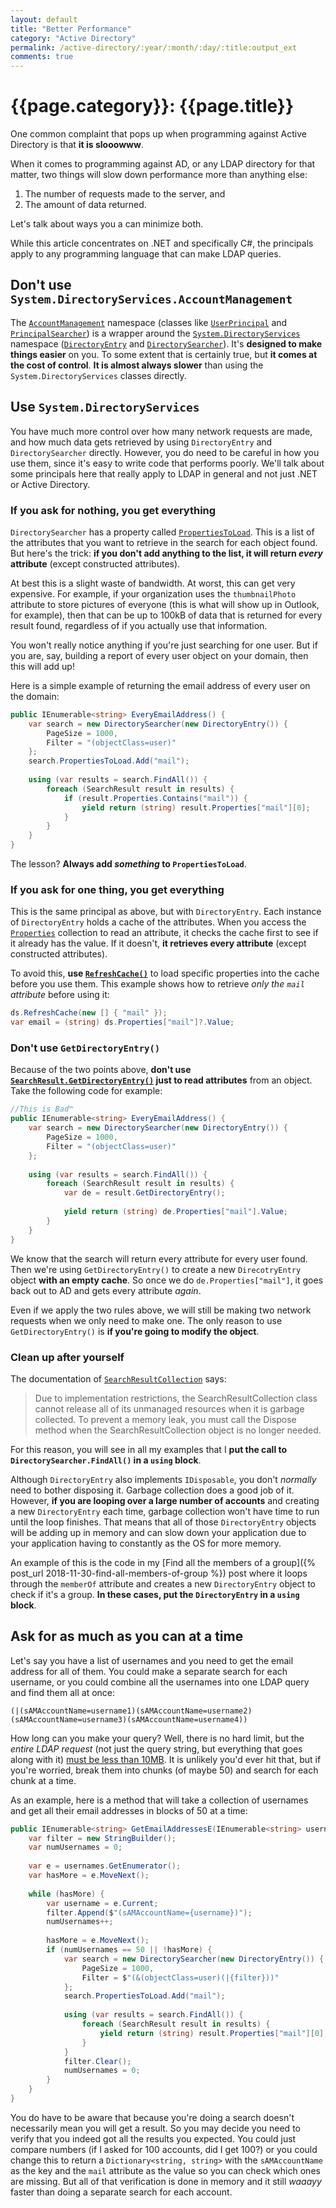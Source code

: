 ```yaml
---
layout: default
title: "Better Performance"
category: "Active Directory"
permalink: /active-directory/:year/:month/:day/:title:output_ext
comments: true
---
```


# {{page.category}}: {{page.title}}

One common complaint that pops up when programming against Active Directory is that **it is slooowww**.

When it comes to programming against AD, or any LDAP directory for that matter, two things will slow down performance more than anything else:

1. The number of requests made to the server, and
2. The amount of data returned.

Let's talk about ways you a can minimize both.

While this article concentrates on .NET and specifically C#, the principals apply to any programming language that can make LDAP queries.

## Don't use `System.DirectoryServices.AccountManagement`

The [`AccountManagement`](https://docs.microsoft.com/en-us/dotnet/api/system.directoryservices.accountmanagement) namespace (classes like [`UserPrincipal`](https://docs.microsoft.com/en-us/dotnet/api/system.directoryservices.accountmanagement.userprincipal) and [`PrincipalSearcher`](https://docs.microsoft.com/en-us/dotnet/api/system.directoryservices.accountmanagement.principalsearcher)) is a wrapper around the [`System.DirectoryServices`](https://docs.microsoft.com/en-us/dotnet/api/system.directoryservices) namespace ([`DirectoryEntry`](https://docs.microsoft.com/en-us/dotnet/api/system.directoryservices.directoryentry) and [`DirectorySearcher`](https://docs.microsoft.com/en-us/dotnet/api/system.directoryservices.directorysearcher)). It's **designed to make things easier** on you. To some extent that is certainly true, but **it comes at the cost of control**. **It is almost always slower** than using the `System.DirectoryServices` classes directly.

## Use `System.DirectoryServices`

You have much more control over how many network requests are made, and how much data gets retrieved by using `DirectoryEntry` and `DirectorySearcher` directly. However, you do need to be careful in how you use them, since it's easy to write code that performs poorly. We'll talk about some principals here that really apply to LDAP in general and not just .NET or Active Directory.

### If you ask for nothing, you get everything

`DirectorySearcher` has a property called [`PropertiesToLoad`](https://docs.microsoft.com/en-us/dotnet/api/system.directoryservices.directorysearcher.propertiestoload). This is a list of the attributes that you want to retrieve in the search for each object found. But here's the trick: **if you don't add anything to the list, it will return *every* attribute** (except constructed attributes).

At best this is a slight waste of bandwidth. At worst, this can get very expensive. For example, if your organization uses the `thumbnailPhoto` attribute to store pictures of everyone (this is what will show up in Outlook, for example), then that can be up to 100kB of data that is returned for every result found, regardless of if you actually use that information.

You won't really notice anything if you're just searching for one user. But if you are, say, building a report of every user object on your domain, then this will add up!

Here is a simple example of returning the email address of every user on the domain:

```c#
public IEnumerable<string> EveryEmailAddress() {
    var search = new DirectorySearcher(new DirectoryEntry()) {
        PageSize = 1000,
        Filter = "(objectClass=user)"
    };
    search.PropertiesToLoad.Add("mail");
    
    using (var results = search.FindAll()) {
        foreach (SearchResult result in results) {
            if (result.Properties.Contains("mail")) {
                yield return (string) result.Properties["mail"][0];
            }
        }
    }
}
```

The lesson? **Always add *something* to `PropertiesToLoad`**.

### If you ask for one thing, you get everything

This is the same principal as above, but with `DirectoryEntry`. Each instance of `DirectoryEntry` holds a cache of the attributes. When you access the [`Properties`](https://docs.microsoft.com/en-us/dotnet/api/system.directoryservices.directoryentry.properties) collection to read an attribute, it checks the cache first to see if it already has the value. If it doesn't, **it retrieves every attribute** (except constructed attributes).

To avoid this, **use [`RefreshCache()`](https://docs.microsoft.com/en-us/dotnet/api/system.directoryservices.directoryentry.refreshcache#System_DirectoryServices_DirectoryEntry_RefreshCache_System_String___)** to load specific properties into the cache before you use them. This example shows how to retrieve *only the `mail` attribute* before using it:

```c#
ds.RefreshCache(new [] { "mail" });
var email = (string) ds.Properties["mail"]?.Value;
```

### Don't use `GetDirectoryEntry()`

Because of the two points above, **don't use [`SearchResult.GetDirectoryEntry()`](https://docs.microsoft.com/en-us/dotnet/api/system.directoryservices.searchresult.getdirectoryentry) just to read attributes** from an object. Take the following code for example:

```c#
//This is Bad™
public IEnumerable<string> EveryEmailAddress() {
    var search = new DirectorySearcher(new DirectoryEntry()) {
        PageSize = 1000,
        Filter = "(objectClass=user)"
    };
    
    using (var results = search.FindAll()) {
        foreach (SearchResult result in results) {
            var de = result.GetDirectoryEntry();
            
            yield return (string) de.Properties["mail"].Value;
        }
    }
}
```

We know that the search will return every attribute for every user found. Then we're using `GetDirectoryEntry()` to create a new `DirecotryEntry` object **with an empty cache**. So once we do `de.Properties["mail"]`, it goes back out to AD and gets every attribute *again*.

Even if we apply the two rules above, we will still be making two network requests when we only need to make one. The only reason to use `GetDirectoryEntry()` is **if you're going to modify the object**.

### Clean up after yourself

The documentation of [`SearchResultCollection`](https://docs.microsoft.com/en-us/dotnet/api/system.directoryservices.searchresultcollection) says:

> Due to implementation restrictions, the SearchResultCollection class cannot release all of its unmanaged resources when it is garbage collected. To prevent a memory leak, you must call the Dispose method when the SearchResultCollection object is no longer needed.

For this reason, you will see in all my examples that I **put the call to `DirectorySearcher.FindAll()` in a `using` block**.

Although `DirectoryEntry` also implements `IDisposable`, you don't *normally* need to bother disposing it. Garbage collection does a good job of it. However, **if you are looping over a large number of accounts** and creating a new `DirectoryEntry` each time, garbage collection won't have time to run until the loop finishes. That means that all of those `DirectoryEntry` objects will be adding up in memory and can slow down your application due to your application having to constantly as the OS for more memory.

An example of this is the code in my [Find all the members of a group]({% post_url 2018-11-30-find-all-members-of-group %}) post where it loops through the `memberOf` attribute and creates a new `DirectoryEntry` object to check if it's a group. **In these cases, put the `DirectoryEntry` in a `using` block**.

## Ask for as much as you can at a time

Let's say you have a list of usernames and you need to get the email address for all of them. You could make a separate search for each username, or you could combine all the usernames into one LDAP query and find them all at once:

```
(|(sAMAccountName=username1)(sAMAccountName=username2)(sAMAccountName=username3)(sAMAccountName=username4))
```

How long can you make your query? Well, there is no hard limit, but the *entire LDAP request* (not just the query string, but everything that goes along with it) [must be less than 10MB](https://stackoverflow.com/a/556711/1202807). It is unlikely you'd ever hit that, but if you're worried, break them into chunks (of maybe 50) and search for each chunk at a time.

As an example, here is a method that will take a collection of usernames and get all their email addresses in blocks of 50 at a time:

```c#
public IEnumerable<string> GetEmailAddressesE(IEnumerable<string> usernames) {
    var filter = new StringBuilder();
    var numUsernames = 0;
    
    var e = usernames.GetEnumerator();
    var hasMore = e.MoveNext();
    
    while (hasMore) {
        var username = e.Current;
        filter.Append($"(sAMAccountName={username})");
        numUsernames++;
        
        hasMore = e.MoveNext();
        if (numUsernames == 50 || !hasMore) {
            var search = new DirectorySearcher(new DirectoryEntry()) {
                PageSize = 1000,
                Filter = $"(&(objectClass=user)(|{filter}))"
            };
            search.PropertiesToLoad.Add("mail");
            
            using (var results = search.FindAll()) {
                foreach (SearchResult result in results) {
                    yield return (string) result.Properties["mail"][0];
                }
            }
            filter.Clear();
            numUsernames = 0;
        }
    }
}
```

You do have to be aware that because you're doing a search doesn't necessarily mean you will get a result. So you may decide you need to verify that you indeed got all the results you expected. You could just compare numbers (if I asked for 100 accounts, did I get 100?) or you could change this to return a `Dictionary<string, string>` with the `sAMAccountName` as the key and the `mail` attribute as the value so you can check which ones are missing. But all of that verification is done in memory and it still *waaayy* faster than doing a separate search for each account.